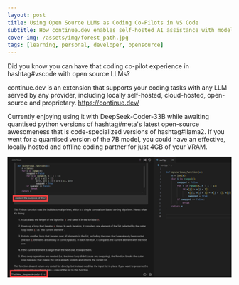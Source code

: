 ```yaml
---
layout: post
title: Using Open Source LLMs as Coding Co-Pilots in VS Code
subtitle: How continue.dev enables self-hosted AI assistance with models like DeepSeek-Coder on your local hardware
cover-img: /assets/img/forest_path.jpg
tags: [learning, personal, developer, opensource]
---
```

<!-- Original LinkedIn post: https://www.linkedin.com/posts/activity-7158204442121555969-_SVC -->

Did you know you can have that coding co-pilot experience in hashtag#vscode with open source LLMs? 

continue.dev is an extension that supports your coding tasks with any LLM served by any provider, including locally self-hosted, cloud-hosted, open-source and proprietary. 
https://continue.dev/

Currently enjoying using it with DeepSeek-Coder-33B while awaiting quantised python versions of hashtag#meta's latest open-source awesomeness that is code-specialized versions of hashtag#llama2. If you went for a quantised version of the 7B model, you could have an effective, locally hosted and offline coding partner for just 4GB of your VRAM.

![](../assets/img/continue-dev.jpg)

